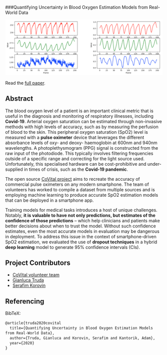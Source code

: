 ###Quantifying Uncertainty in Blood Oxygen Estimation Models from Real-World Data

<img src=misc/ppg.png>

Read the [full paper](misc/paper.pdf).

## Abstract
The blood oxygen level of a patient is an important clinical metric that is useful in the diagnosis and monitoring of respiratory illnesses, including **Covid-19**. Arterial oxygen saturation can be estimated through non-invasive methods with high levels of accuracy, such as by measuring the perfusion of blood to the skin. This peripheral oxygen saturation (SpO2) level is measured with a **pulse oximeter** device that leverages the different absorbance levels of oxy- and deoxy- haemoglobin at 600nm and 940nm wavelengths. A photoplethysmogram (PPG) signal is constructed from the raw input of the photodiode. This typically involves filtering frequencies outside of a specific range and correcting for the light source used. Unfortunately, this specialised hardware can be cost-prohibitive and under-supplied in times of crisis, such as the **Covid-19 pandemic**.

The open source [CoVital project](https://www.covital.org/) aims to recreate the accuracy of commercial pulse oximeters on any modern smartphone. The team of volunteers has worked to compile a dataset from multiple sources and is employing machine learning to produce accurate SpO2 estimation models that can be deployed in a smartphone app.

Training models for medical tasks introduces a host of unique challenges. Notably, **it is valuable to have not only predictions, but estimates of the confidence of those predictions** – which help clinicians and patients make better decisions about when to trust the model. Without such confidence estimates, even the most accurate models in evaluation may be dangerous in deployment. To address this issue in the context of smartphone-driven SpO2 estimation, we evaluated the use of **dropout techniques** in a hybrid **deep learning** model to generate 95% confidence intervals (CIs).

## Project Contributors
* [CoVital volunteer team](https://github.com/CoVital-Project/Spo2_evaluation/graphs/contributors)
* [Gianluca Truda](https://github.com/gianlucatruda)
* [Serafim Korovin](https://github.com/Serafim179)

## Referencing

BibTeX:

```
@article{truda2020covital
  title={Quantifying Uncertainty in Blood Oxygen Estimation Models from Real-World Data},
  author={Truda, Gianluca and Korovin, Serafim and Kantorik, Adam},
  year={2020}
}
```
